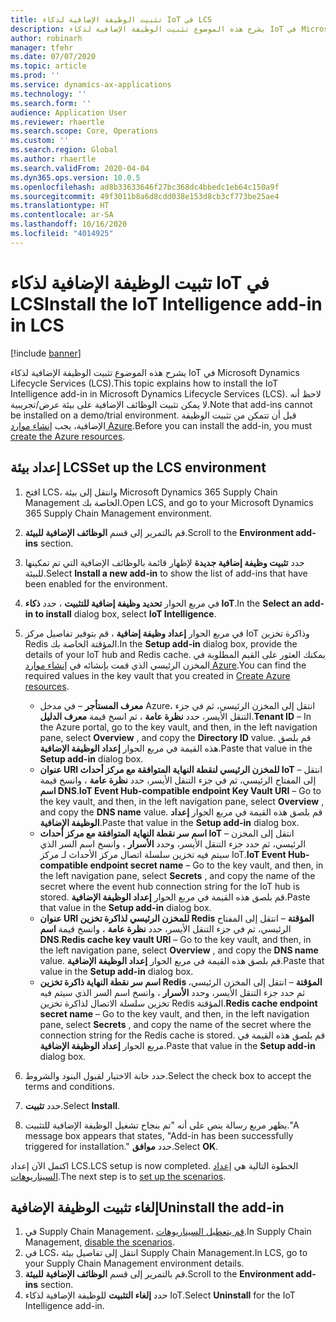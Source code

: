```yaml
---
title: تثبيت الوظيفة الإضافية لذكاء IoT في LCS
description: يشرح هذه الموضوع تثبيت الوظيفة الإضافية لذكاء IoT في Microsoft Dynamics Lifecycle Services (LCS).
author: robinarh
manager: tfehr
ms.date: 07/07/2020
ms.topic: article
ms.prod: ''
ms.service: dynamics-ax-applications
ms.technology: ''
ms.search.form: ''
audience: Application User
ms.reviewer: rhaertle
ms.search.scope: Core, Operations
ms.custom: ''
ms.search.region: Global
ms.author: rhaertle
ms.search.validFrom: 2020-04-04
ms.dyn365.ops.version: 10.0.5
ms.openlocfilehash: ad8b33633646f27bc368dc4bbedc1eb64c150a9f
ms.sourcegitcommit: 49f3011b8a6d8cdd038e153d8cb3cf773be25ae4
ms.translationtype: HT
ms.contentlocale: ar-SA
ms.lasthandoff: 10/16/2020
ms.locfileid: "4014925"
---
```

# <a name="install-the-iot-intelligence-add-in-in-lcs"></a><span data-ttu-id="e0645-103">تثبيت الوظيفة الإضافية لذكاء IoT في LCS</span><span class="sxs-lookup"><span data-stu-id="e0645-103">Install the IoT Intelligence add-in in LCS</span></span>

[!include [banner](../../includes/banner.md)]

<span data-ttu-id="e0645-104">يشرح هذه الموضوع تثبيت الوظيفة الإضافية لذكاء IoT في Microsoft Dynamics Lifecycle Services (LCS).</span><span class="sxs-lookup"><span data-stu-id="e0645-104">This topic explains how to install the IoT Intelligence add-in in Microsoft Dynamics Lifecycle Services (LCS).</span></span> <span data-ttu-id="e0645-105">لاحظ أنه لا يمكن تثبيت الوظائف الإضافية على بيئة عرض/تجريبية.</span><span class="sxs-lookup"><span data-stu-id="e0645-105">Note that add-ins cannot be installed on a demo/trial environment.</span></span> <span data-ttu-id="e0645-106">قبل أن تتمكن من تثبيت الوظيفة الإضافية، يجب [إنشاء موارد Azure](iot-azure-setup.md).</span><span class="sxs-lookup"><span data-stu-id="e0645-106">Before you can install the add-in, you must [create the Azure resources](iot-azure-setup.md).</span></span>

## <a name="set-up-the-lcs-environment"></a><span data-ttu-id="e0645-107">إعداد بيئة LCS</span><span class="sxs-lookup"><span data-stu-id="e0645-107">Set up the LCS environment</span></span>

1. <span data-ttu-id="e0645-108">افتح LCS، وانتقل إلى بيئة Microsoft Dynamics 365 Supply Chain Management الخاصة بك.</span><span class="sxs-lookup"><span data-stu-id="e0645-108">Open LCS, and go to your Microsoft Dynamics 365 Supply Chain Management environment.</span></span>
2. <span data-ttu-id="e0645-109">قم بالتمرير إلى قسم **الوظائف الإضافية للبيئة**.</span><span class="sxs-lookup"><span data-stu-id="e0645-109">Scroll to the **Environment add-ins** section.</span></span>
3. <span data-ttu-id="e0645-110">حدد **تثبيت وظيفة إضافية جديدة** لإظهار قائمة بالوظائف الإضافية التي تم تمكينها للبيئة.</span><span class="sxs-lookup"><span data-stu-id="e0645-110">Select **Install a new add-in** to show the list of add-ins that have been enabled for the environment.</span></span>
4. <span data-ttu-id="e0645-111">في مربع الحوار **تحديد وظيفة إضافية للتثبيت** ، حدد **ذكاء IoT**.</span><span class="sxs-lookup"><span data-stu-id="e0645-111">In the **Select an add-in to install** dialog box, select **IoT Intelligence**.</span></span>
5. <span data-ttu-id="e0645-112">في مربع الحوار **إعداد وظيفة إضافية** ، قم بتوفير تفاصيل مركز IoT وذاكرة تخزين Redis المؤقتة الخاصة بك.</span><span class="sxs-lookup"><span data-stu-id="e0645-112">In the **Setup add-in** dialog box, provide the details of your IoT hub and Redis cache.</span></span> <span data-ttu-id="e0645-113">يمكنك العثور على القيم المطلوبة في المخزن الرئيسي الذي قمت بإنشائه في [إنشاء موارد Azure](iot-azure-setup.md).</span><span class="sxs-lookup"><span data-stu-id="e0645-113">You can find the required values in the key vault that you created in [Create Azure resources](iot-azure-setup.md).</span></span>

    + <span data-ttu-id="e0645-114">**معرف المستأجر** – في مدخل Azure، انتقل إلى المخزن الرئيسي، ثم في جزء التنقل الأيسر، حدد **نظرة عامة** ، ثم انسخ قيمة **معرف الدليل**.</span><span class="sxs-lookup"><span data-stu-id="e0645-114">**Tenant ID** – In the Azure portal, go to the key vault, and then, in the left navigation pane, select **Overview** , and copy the **Directory ID** value.</span></span> <span data-ttu-id="e0645-115">قم بلصق هذه القيمة في مربع الحوار **إعداد الوظيفة الإضافية**.</span><span class="sxs-lookup"><span data-stu-id="e0645-115">Paste that value in the **Setup add-in** dialog box.</span></span>
    + <span data-ttu-id="e0645-116">**عنوان URI للمخزن الرئيسي لنقطة النهاية المتوافقة مع مركز أحداث IoT** – انتقل إلى المفتاح الرئيسي، ثم في جزء التنقل الأيسر، حدد **نظرة عامة** ، وانسخ قيمة **اسم DNS**.</span><span class="sxs-lookup"><span data-stu-id="e0645-116">**IoT Event Hub-compatible endpoint Key Vault URI** – Go to the key vault, and then, in the left navigation pane, select **Overview** , and copy the **DNS name** value.</span></span> <span data-ttu-id="e0645-117">قم بلصق هذه القيمة في مربع الحوار **إعداد الوظيفة الإضافية**.</span><span class="sxs-lookup"><span data-stu-id="e0645-117">Paste that value in the **Setup add-in** dialog box.</span></span>
    + <span data-ttu-id="e0645-118">**اسم سر نقطة النهاية المتوافقة مع مركز أحداث IoT** – انتقل إلى المخزن الرئيسي، ثم حدد جزء التنقل الأيسر، وحدد **الأسرار** ، وانسخ اسم السر الذي سيتم فيه تخزين سلسلة اتصال مركز الأحداث لـ مركز IoT.</span><span class="sxs-lookup"><span data-stu-id="e0645-118">**IoT Event Hub-compatible endpoint secret name** – Go to the key vault, and then, in the left navigation pane, select **Secrets** , and copy the name of the secret where the event hub connection string for the IoT hub is stored.</span></span> <span data-ttu-id="e0645-119">قم بلصق هذه القيمة في مربع الحوار **إعداد الوظيفة الإضافية**.</span><span class="sxs-lookup"><span data-stu-id="e0645-119">Paste that value in the **Setup add-in** dialog box.</span></span>
    + <span data-ttu-id="e0645-120">**عنوان URI للمخزن الرئيسي لذاكرة تخزين Redis المؤقتة** – انتقل إلى المفتاح الرئيسي، ثم في جزء التنقل الأيسر، حدد **نظرة عامة** ، وانسخ قيمة **اسم DNS**.</span><span class="sxs-lookup"><span data-stu-id="e0645-120">**Redis cache key vault URI** – Go to the key vault, and then, in the left navigation pane, select **Overview** , and copy the **DNS name** value.</span></span> <span data-ttu-id="e0645-121">قم بلصق هذه القيمة في مربع الحوار **إعداد الوظيفة الإضافية**.</span><span class="sxs-lookup"><span data-stu-id="e0645-121">Paste that value in the **Setup add-in** dialog box.</span></span>
    + <span data-ttu-id="e0645-122">**اسم سر نقطة النهاية ذاكرة تخزين Redis المؤقتة** – انتقل إلى المخزن الرئيسي، ثم حدد جزء التنقل الأيسر، وحدد **الأسرار** ، وانسخ اسم السر الذي سيتم فيه تخزين سلسلة الاتصال لذاكرة تخزين Redis المؤقتة.</span><span class="sxs-lookup"><span data-stu-id="e0645-122">**Redis cache endpoint secret name** – Go to the key vault, and then, in the left navigation pane, select **Secrets** , and copy the name of the secret where the connection string for the Redis cache is stored.</span></span> <span data-ttu-id="e0645-123">قم بلصق هذه القيمة في مربع الحوار **إعداد الوظيفة الإضافية**.</span><span class="sxs-lookup"><span data-stu-id="e0645-123">Paste that value in the **Setup add-in** dialog box.</span></span>

6. <span data-ttu-id="e0645-124">حدد خانة الاختيار لقبول البنود والشروط.</span><span class="sxs-lookup"><span data-stu-id="e0645-124">Select the check box to accept the terms and conditions.</span></span>
7. <span data-ttu-id="e0645-125">حدد **تثبيت**.</span><span class="sxs-lookup"><span data-stu-id="e0645-125">Select **Install**.</span></span>
8. <span data-ttu-id="e0645-126">يظهر مربع رسالة ينص على أنه "تم بنجاح تشغيل الوظيفة الإضافية للتثبيت."</span><span class="sxs-lookup"><span data-stu-id="e0645-126">A message box appears that states, "Add-in has been successfully triggered for installation."</span></span> <span data-ttu-id="e0645-127">حدد **موافق**.</span><span class="sxs-lookup"><span data-stu-id="e0645-127">Select **OK**.</span></span>

<span data-ttu-id="e0645-128">اكتمل الآن إعداد LCS.</span><span class="sxs-lookup"><span data-stu-id="e0645-128">LCS setup is now completed.</span></span> <span data-ttu-id="e0645-129">الخطوة التالية هي [إعداد السيناريوهات](iot-scenario-setup.md).</span><span class="sxs-lookup"><span data-stu-id="e0645-129">The next step is to [set up the scenarios](iot-scenario-setup.md).</span></span>

## <a name="uninstall-the-add-in"></a><a id="uninstall-addin"></a><span data-ttu-id="e0645-130">إلغاء تثبيت الوظيفة الإضافية</span><span class="sxs-lookup"><span data-stu-id="e0645-130">Uninstall the add-in</span></span>

1. <span data-ttu-id="e0645-131">في Supply Chain Management، [قم بتعطيل السيناريوهات](iot-scenario-setup.md#disable-a-scenario).</span><span class="sxs-lookup"><span data-stu-id="e0645-131">In Supply Chain Management, [disable the scenarios](iot-scenario-setup.md#disable-a-scenario).</span></span>
2. <span data-ttu-id="e0645-132">في LCS، انتقل إلى تفاصيل بيئة Supply Chain Management.</span><span class="sxs-lookup"><span data-stu-id="e0645-132">In LCS, go to your Supply Chain Management environment details.</span></span>
3. <span data-ttu-id="e0645-133">قم بالتمرير إلى قسم **الوظائف الإضافية للبيئة**.</span><span class="sxs-lookup"><span data-stu-id="e0645-133">Scroll to the **Environment add-ins** section.</span></span>
4. <span data-ttu-id="e0645-134">حدد **إلغاء التثبيت** للوظيفة الإضافية لذكاء IoT.</span><span class="sxs-lookup"><span data-stu-id="e0645-134">Select **Uninstall** for the IoT Intelligence add-in.</span></span>
